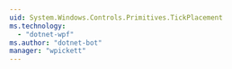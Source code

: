 ```yaml
---
uid: System.Windows.Controls.Primitives.TickPlacement
ms.technology: 
  - "dotnet-wpf"
ms.author: "dotnet-bot"
manager: "wpickett"
---
```

